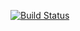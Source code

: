 [![Build Status](https://travis-ci.org/T-Donvulo/first_terminal_test.svg?branch=master)](https://travis-ci.org/T-Donvulo/first_terminal_test)